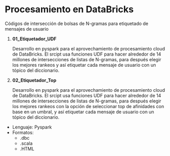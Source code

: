 # Procesamiento en DataBricks

Códigos de intersección de bolsas de N-gramas para etiquetado de mensajes de usuario


1. **01_Etiquetador_UDF**
    
    Desarrollo en pyspark para el aprovechamiento de procesamiento cloud de DataBricks. El srcipt usa funciones UDF para hacer alrededor de 14 millones de
    intersecciones de listas de N-gramas, para después elegir los mejores rankeos y así etiquetar cada mensaje de usuario con un tópico del diccionario.
    

2. **02_Etiquetador_Top**

    Desarrollo en pyspark para el aprovechamiento de procesamiento cloud de DataBricks. El srcipt usa funciones UDF para hacer alrededor de 14 millones de
    intersecciones de listas de N-gramas, para después elegir los mejores rankeos con la opción de seleccionar top de afinidades con base en un umbral, y 
    así etiquetar cada mensaje de usuario con un tópico del diccionario.


- Lenguaje: Pyspark
- Formatos: 
   - .dbc 
   - .scala 
   - .HTML
